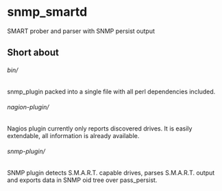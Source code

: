 # snmp_smartd
SMART prober and parser with SNMP persist output

## Short about

###### bin/

snmp_plugin packed into a single file with all perl dependencies included.

###### nagion-plugin/

Nagios plugin currently only reports discovered drives.
It is easily extendable, all information is already available.

###### snmp-plugin/

SNMP plugin detects S.M.A.R.T. capable drives, parses S.M.A.R.T. output
and exports data in SNMP oid tree over pass_persist.
